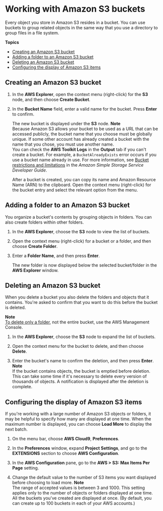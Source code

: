 # Working with Amazon S3 buckets<a name="work-with-S3-buckets"></a>

Every object you store in Amazon S3 resides in a bucket\. You can use buckets to group related objects in the same way that you use a directory to group files in a file system\.

**Topics**
+ [Creating an Amazon S3 bucket](#creating-s3-bucket)
+ [Adding a folder to an Amazon S3 bucket](#adding-folders)
+ [Deleting an Amazon S3 bucket](#deleting-s3-buckets)
+ [Configuring the display of Amazon S3 items](#configuring-items-display)

## Creating an Amazon S3 bucket<a name="creating-s3-bucket"></a>

1. In the **AWS Explorer**, open the context menu \(right\-click\) for the **S3** node, and then choose **Create Bucket**\. 

1. In the **Bucket Name** field, enter a valid name for the bucket\. Press **Enter** to confirm\.

   The new bucket is displayed under the **S3** node\.
**Note**  
Because Amazon S3 allows your bucket to be used as a URL that can be accessed publicly, the bucket name that you choose must be globally unique\. If some other account has already created a bucket with the name that you chose, you must use another name\.  
You can check the **AWS Toolkit Logs** in the **Output** tab if you can't create a bucket\. For example, a `BucketAlreadyExists` error occurs if you use a bucket name already in use\. For more information, see [Bucket restrictions and limitations](https://docs.aws.amazon.com/AmazonS3/latest/dev/BucketRestrictions.html) in the *Amazon Simple Storage Service Developer Guide*\.

   After a bucket is created, you can copy its name and Amazon Resource Name \(ARN\) to the clipboard\. Open the context menu \(right\-click\) for the bucket entry and select the relevant option from the menu\.

## Adding a folder to an Amazon S3 bucket<a name="adding-folders"></a>

You organize a bucket's contents by grouping objects in folders\. You can also create folders within other folders\.

1. In the **AWS Explorer**, choose the **S3** node to view the list of buckets\.

1. Open the context menu \(right\-click\) for a bucket or a folder, and then choose **Create Folder**\. 

1. Enter a **Folder Name**, and then press **Enter**\.

   The new folder is now displayed below the selected bucket/folder in the **AWS Explorer** window\.

## Deleting an Amazon S3 bucket<a name="deleting-s3-buckets"></a>

When you delete a bucket you also delete the folders and objects that it contains\. You're asked to confirm that you want to do this before the bucket is deleted\.

**Note**  
[To delete only a folder](https://docs.aws.amazon.com/AmazonS3/latest/user-guide/delete-folders.html), not the entire bucket, use the AWS Management Console\. 

1. In the **AWS Explorer**, choose the **S3** node to expand the list of buckets\.

1. Open the context menu for the bucket to delete, and then choose **Delete**\.

1. Enter the bucket's name to confirm the deletion, and then press **Enter**\.
**Note**  
If the bucket contains objects, the bucket is emptied before deletion\. This can take some time if it's necessary to delete every version of thousands of objects\. A notification is displayed after the deletion is complete\.

## Configuring the display of Amazon S3 items<a name="configuring-items-display"></a>

If you're working with a large number of Amazon S3 objects or folders, it may be helpful to specify how many are displayed at one time\. When the maximum number is displayed, you can choose **Load More** to display the next batch\. 

1. On the menu bar, choose **AWS Cloud9**, **Preferences**\.

1. In the **Preferences** window, expand **Project Settings**, and go to the **EXTENSIONS** section to choose **AWS Configuration**\.

1. In the **AWS Configuration** pane, go to the **AWS > S3: Max Items Per Page** setting\.

1. Change the default value to the number of S3 items you want displayed before choosing to load more\.
**Note**  
The range of accepted values is between 3 and 1000\. This setting applies only to the number of objects or folders displayed at one time\. All the buckets you've created are displayed at once\. \(By default, you can create up to 100 buckets in each of your AWS accounts\.\)